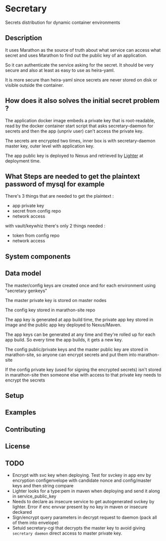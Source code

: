 # Secretary
Secrets distribution for dynamic container environments

## Description

It uses Marathon as the source of truth about what service can access what secret and uses Marathon to find out the public key of an application.

So it can authenticate the service asking for the secret. It should be very secure and also at least as easy to use as heira-yaml.

It is more secure than heira-yaml since secrets are never stored on disk or visible outside the container.

## How does it also solves the initial secret problem ?

The application docker image embeds a private key that is root-readable, read by the docker container start script that asks secretary-daemon for secrets and then the app (unpriv user) can't access the private key.

The secrets are encrypted two times, inner box is with secretary-daemon master key, outer level with application key.

The app public key is deployed to Nexus and retrieved by [Lighter](https://github.com/meltwater/lighter) at deployment time.

## What Steps are needed to get the plaintext password of mysql for example

There's 3 things that are needed to get the plaintext :

- app private key
- secret from config repo
- network access

with vault/keywhiz there's only 2 things needed :

- token from config repo
- network access

## System components

## Data model

The master/config keys are created once and for each environment using "secretary genkeys"

The master private key is stored on master nodes

The config key stored in marathon-site repo

The app key is generated at app build time, the private app key stored in image and the public app key deployed to Nexus/Maven.

The app keys can be generated at any time and they're rolled up for each app build. So every time the app builds, it gets a new key.

The config public/private keys and the master public key are stored in marathon-site, so anyone can encrypt secrets and put them into marathon-site

If the config private key (used for signing the encrypted secrets) isn't stored in marathon-site then someone else with access to that private key needs to encrypt the secrets

## Setup

## Examples

## Contributing

## License



## TODO

* Encrypt with svc key when deploying. Test for svckey in app env by encryption configenvelope with candidate nonce and config/master keys and then string compare
* Lighter looks for a type:pem in maven when deploying and send it along in service_public_key
* Needs to declare as insecure service to get autogenerated svckey by lighter. Error if enc envvar present by no key in maven or insecure deckared
* Sign/encrypt query parameters in decrypt request to daemon (pack all of them into envelope)
* Setuid secretary-cgi that decrypts the master key to avoid
  giving `secretary daemon` direct access to master private key.
